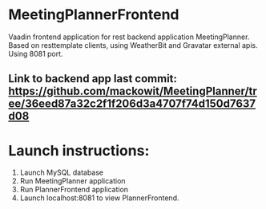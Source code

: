 # MeetingPlannerFrontend
Vaadin frontend application for rest backend application MeetingPlanner.
Based on resttemplate clients, using WeatherBit and Gravatar external apis.
Using 8081 port.

## Link to backend app last commit: https://github.com/mackowit/MeetingPlanner/tree/36eed87a32c2f1f206d3a4707f74d150d7637d08

# Launch instructions:
 1. Launch MySQL database
 2. Run MeetingPlanner application
 3. Run PlannerFrontend application
 4. Launch localhost:8081 to view PlannerFrontend.

